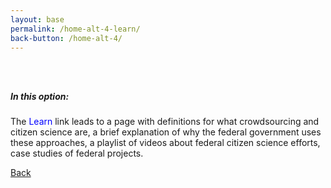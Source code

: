```yaml
---
layout: base
permalink: /home-alt-4-learn/
back-button: /home-alt-4/
---
```

<div class="usa-grid" style="margin-bottom: 25em;">
<h5 style="padding-top: 3em;">In this option:</h5>
<p>The <span style="color: blue;">Learn</span> link leads to a page with definitions for what crowdsourcing and citizen science are, a brief explanation of why the federal government uses these approaches, a playlist of videos about federal citizen science efforts, case studies of federal projects. 
</p>
<a class="usa-button" href="{{ page.back-button | prepend: site.baseurl }}">Back</a>
</div>